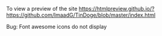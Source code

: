 To view a preview of the site
https://htmlpreview.github.io/?https://github.com/ImaadG/TinDoge/blob/master/index.html

Bug: Font awesome icons do not display
